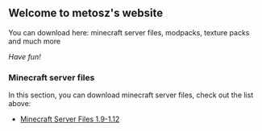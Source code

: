 ## Welcome to metosz's website

You can download here:
minecraft server files, modpacks, texture packs and much more

_Have fun!_

### Minecraft server files

In this section, you can download minecraft server files, check out the list above:

  - [Minecraft Server Files 1.9-1.12](minecraft19112)

